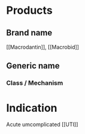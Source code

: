 # Products

## Brand name
[[Macrodantin]], [[Macrobid]]

## Generic name


### Class / Mechanism


# Indication
Acute umcomplicated [[UTI]]